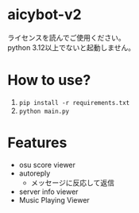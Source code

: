 # aicybot-v2
ライセンスを読んでご使用ください。  
python 3.12以上でないと起動しません。

# How to use?
1. `pip install -r requirements.txt`
2. `python main.py`

# Features
- osu score viewer
- autoreply
  - メッセージに反応して返信
- server info viewer
- Music Playing Viewer
